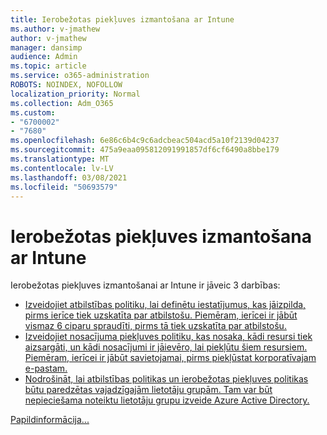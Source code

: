 ```yaml
---
title: Ierobežotas piekļuves izmantošana ar Intune
ms.author: v-jmathew
author: v-jmathew
manager: dansimp
audience: Admin
ms.topic: article
ms.service: o365-administration
ROBOTS: NOINDEX, NOFOLLOW
localization_priority: Normal
ms.collection: Adm_O365
ms.custom:
- "6700002"
- "7680"
ms.openlocfilehash: 6e86c6b4c9c6adcbeac504acd5a10f2139d04237
ms.sourcegitcommit: 475a9eaa095812091991857df6cf6490a8bbe179
ms.translationtype: MT
ms.contentlocale: lv-LV
ms.lasthandoff: 03/08/2021
ms.locfileid: "50693579"
---
```

# <a name="using-conditional-access-with-intune"></a>Ierobežotas piekļuves izmantošana ar Intune

Ierobežotas piekļuves izmantošanai ar Intune ir jāveic 3 darbības:

- [Izveidojiet atbilstības politiku, lai definētu iestatījumus, kas jāizpilda, pirms ierīce tiek uzskatīta par atbilstošu. Piemēram, ierīcei ir jābūt vismaz 6 ciparu spraudīti, pirms tā tiek uzskatīta par atbilstošu.](https://docs.microsoft.com/mem/intune/protect/create-compliance-policy)
- [Izveidojiet nosacījuma piekļuves politiku, kas nosaka, kādi resursi tiek aizsargāti, un kādi nosacījumi ir jāievēro, lai piekļūtu šiem resursiem. Piemēram, ierīcei ir jābūt savietojamai, pirms piekļūstat korporatīvajam e-pastam.](https://docs.microsoft.com/mem/intune/protect/tutorial-protect-email-on-unmanaged-devices#create-conditional-access-policies)
- [Nodrošināt, lai atbilstības politikas un ierobežotas piekļuves politikas būtu paredzētas vajadzīgajām lietotāju grupām. Tam var būt nepieciešama noteiktu lietotāju grupu izveide Azure Active Directory.](https://docs.microsoft.com/troubleshoot/mem/intune/troubleshoot-conditional-access)

[Papildinformācija...](https://docs.microsoft.com/mem/intune/protect/device-compliance-get-started)
